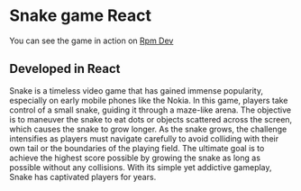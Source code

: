 # Snake game React
You can see the game in action on [Rpm Dev](https://rpmdev.com.br)
## Developed in React

Snake is a timeless video game that has gained immense popularity, especially on early mobile phones like the Nokia. In this game, players take control of a small snake, guiding it through a maze-like arena. The objective is to maneuver the snake to eat dots or objects scattered across the screen, which causes the snake to grow longer. As the snake grows, the challenge intensifies as players must navigate carefully to avoid colliding with their own tail or the boundaries of the playing field. The ultimate goal is to achieve the highest score possible by growing the snake as long as possible without any collisions. With its simple yet addictive gameplay, Snake has captivated players for years.
